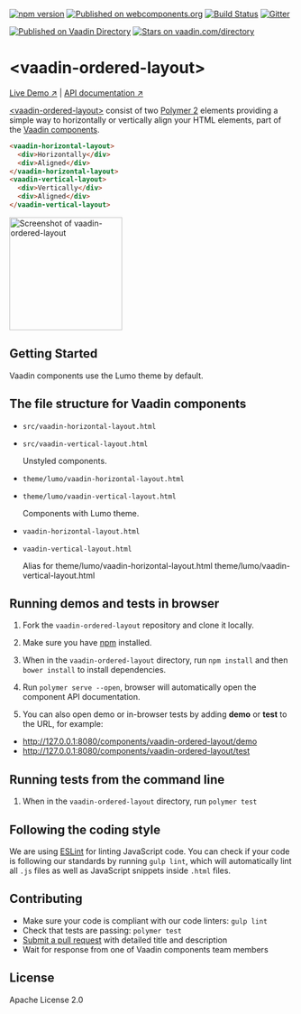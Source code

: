 [![npm version](https://badge.fury.io/js/%40vaadin%2Fvaadin-ordered-layout.svg)](https://badge.fury.io/js/%40vaadin%2Fvaadin-ordered-layout)
[![Published on webcomponents.org](https://img.shields.io/badge/webcomponents.org-published-blue.svg)](https://www.webcomponents.org/element/vaadin/vaadin-ordered-layout)
[![Build Status](https://travis-ci.org/vaadin/vaadin-ordered-layout.svg?branch=master)](https://travis-ci.org/vaadin/vaadin-ordered-layout)
[![Gitter](https://badges.gitter.im/Join%20Chat.svg)](https://gitter.im/vaadin/web-components?utm_source=badge&utm_medium=badge&utm_campaign=pr-badge)

[![Published on Vaadin  Directory](https://img.shields.io/badge/Vaadin%20Directory-published-00b4f0.svg)](https://vaadin.com/directory/component/vaadinvaadin-ordered-layout)
[![Stars on vaadin.com/directory](https://img.shields.io/vaadin-directory/star/vaadinvaadin-ordered-layout.svg)](https://vaadin.com/directory/component/vaadinvaadin-ordered-layout)

# &lt;vaadin-ordered-layout&gt;

[Live Demo ↗](https://vaadin.com/components/vaadin-ordered-layout/html-examples)
|
[API documentation ↗](https://vaadin.com/components/vaadin-ordered-layout/html-api)


[&lt;vaadin-ordered-layout&gt;](https://vaadin.com/components/vaadin-ordered-layout) consist of two [Polymer 2](http://polymer-project.org) elements providing a simple way to horizontally or vertically align your HTML elements, part of the [Vaadin components](https://vaadin.com/components).

<!--
```
<custom-element-demo>
  <template>
    <script src="../webcomponentsjs/webcomponents-lite.js"></script>
    <link rel="import" href="vaadin-horizontal-layout.html">
    <link rel="import" href="vaadin-vertical-layout.html">
    <next-code-block></next-code-block>
  </template>
</custom-element-demo>
```
-->
```html
<vaadin-horizontal-layout>
  <div>Horizontally</div>
  <div>Aligned</div>
</vaadin-horizontal-layout>
<vaadin-vertical-layout>
  <div>Vertically</div>
  <div>Aligned</div>
</vaadin-vertical-layout>
```

[<img src="https://raw.githubusercontent.com/vaadin/vaadin-ordered-layout/master/screenshot.png" width="200" alt="Screenshot of vaadin-ordered-layout">](https://vaadin.com/components/vaadin-ordered-layout)

## Getting Started

Vaadin components use the Lumo theme by default.

## The file structure for Vaadin components

- `src/vaadin-horizontal-layout.html`
- `src/vaadin-vertical-layout.html`

  Unstyled components.

- `theme/lumo/vaadin-horizontal-layout.html`
- `theme/lumo/vaadin-vertical-layout.html`

  Components with Lumo theme.

- `vaadin-horizontal-layout.html`
- `vaadin-vertical-layout.html`

  Alias for theme/lumo/vaadin-horizontal-layout.html
  theme/lumo/vaadin-vertical-layout.html

## Running demos and tests in browser

1. Fork the `vaadin-ordered-layout` repository and clone it locally.

1. Make sure you have [npm](https://www.npmjs.com/) installed.

1. When in the `vaadin-ordered-layout` directory, run `npm install` and then `bower install` to install dependencies.

1. Run `polymer serve --open`, browser will automatically open the component API documentation.

1. You can also open demo or in-browser tests by adding **demo** or **test** to the URL, for example:

  - http://127.0.0.1:8080/components/vaadin-ordered-layout/demo
  - http://127.0.0.1:8080/components/vaadin-ordered-layout/test


## Running tests from the command line

1. When in the `vaadin-ordered-layout` directory, run `polymer test`


## Following the coding style

We are using [ESLint](http://eslint.org/) for linting JavaScript code. You can check if your code is following our standards by running `gulp lint`, which will automatically lint all `.js` files as well as JavaScript snippets inside `.html` files.


## Contributing

  - Make sure your code is compliant with our code linters: `gulp lint`
  - Check that tests are passing: `polymer test`
  - [Submit a pull request](https://www.digitalocean.com/community/tutorials/how-to-create-a-pull-request-on-github) with detailed title and description
  - Wait for response from one of Vaadin components team members


## License

Apache License 2.0
